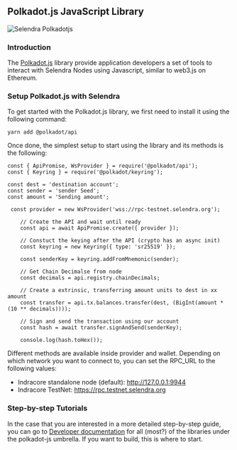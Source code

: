 ## Polkadot.js JavaScript Library

![Selendra Polkadotjs](images/sel-pol.png "Selendra Polkadotjs")
### Introduction
The [Polkadot.js](https://polkadot.js.org/docs/api/start) library provide application developers a set of tools to interact with Selendra Nodes using Javascript, similar to web3.js on Ethereum. 

### Setup Polkadot.js with Selendra

To get started with the Polkadot.js library, we first need to install it using the following command:
```
yarn add @polkadot/api
```
Once done, the simplest setup to start using the library and its methods is the following:
```
const { ApiPromise, WsProvider } = require('@polkadot/api');
const { Keyring } = require('@polkadot/keyring');

const dest = 'destination account';
const sender = 'sender Seed';
const amount = 'Sending amount';

 const provider = new WsProvider('wss://rpc-testnet.selendra.org');

    // Create the API and wait until ready
    const api = await ApiPromise.create({ provider });

    // Constuct the keying after the API (crypto has an async init)
    const keyring = new Keyring({ type: 'sr25519' });

    const senderKey = keyring.addFromMnemonic(sender);

    // Get Chain Decimalse from node
    const decimals = api.registry.chainDecimals;

    // Create a extrinsic, transferring amount units to dest in xx amount
    const transfer = api.tx.balances.transfer(dest, (BigInt(amount * (10 ** decimals))));

    // Sign and send the transaction using our account
    const hash = await transfer.signAndSend(senderKey);

    console.log(hash.toHex());

```
Different methods are available inside provider and wallet. Depending on which network you want to connect to, you can set the RPC_URL to the following values:

- Indracore standalone node (default): http://127.0.0.1:9944
- Indracore TestNet: https://rpc.testnet.selendra.org

### Step-by-step Tutorials
In the case that you are interested in a more detailed step-by-step guide, you can go to [Developer documentation](https://polkadot.js.org/docs) for all (most?) of the libraries under the polkadot-js umbrella. If you want to build, this is where to start.